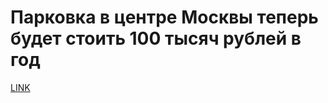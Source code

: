 # Парковка в центре Москвы теперь будет стоить 100 тысяч рублей в год



[LINK](https://varlamov.ru/847527.html)